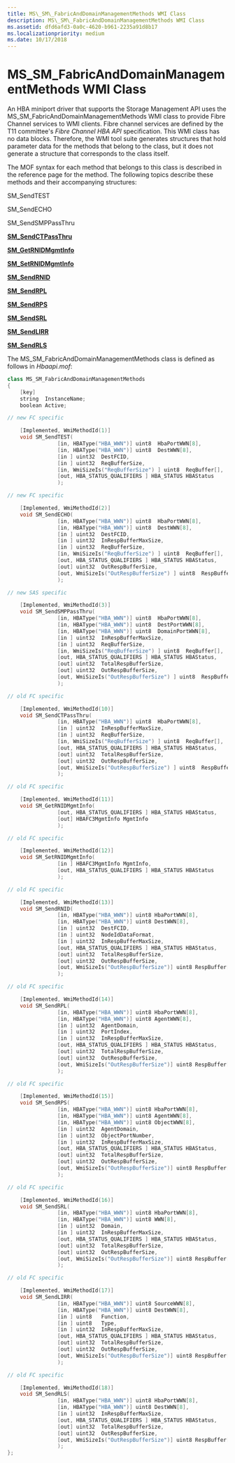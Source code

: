 ```yaml
---
title: MS\_SM\_FabricAndDomainManagementMethods WMI Class
description: MS\_SM\_FabricAndDomainManagementMethods WMI Class
ms.assetid: dfd6afd3-0a0c-4620-b961-2235a91d8b17
ms.localizationpriority: medium
ms.date: 10/17/2018
---
```


# MS\_SM\_FabricAndDomainManagementMethods WMI Class


An HBA miniport driver that supports the Storage Management API uses the MS\_SM\_FabricAndDomainManagementMethods WMI class to provide Fibre Channel services to WMI clients. Fibre channel services are defined by the T11 committee's *Fibre Channel HBA API* specification. This WMI class has no data blocks. Therefore, the WMI tool suite generates structures that hold parameter data for the methods that belong to the class, but it does not generate a structure that corresponds to the class itself.

The MOF syntax for each method that belongs to this class is described in the reference page for the method. The following topics describe these methods and their accompanying structures:

SM\_SendTEST

SM\_SendECHO

SM\_SendSMPPassThru

[**SM\_SendCTPassThru**](sm-sendctpassthru.md)

[**SM\_GetRNIDMgmtInfo**](sm-getrnidmgmtinfo.md)

[**SM\_SetRNIDMgmtInfo**](sm-setrnidmgmtinfo.md)

[**SM\_SendRNID**](sm-sendrnid.md)

[**SM\_SendRPL**](sm-sendrpl.md)

[**SM\_SendRPS**](sm-sendrps.md)

[**SM\_SendSRL**](sm-sendsrl.md)

[**SM\_SendLIRR**](sm-sendlirr.md)

[**SM\_SendRLS**](sm-sendrls.md)

The MS\_SM\_FabricAndDomainManagementMethods class is defined as follows in *Hbaapi.mof*:

```cpp
class MS_SM_FabricAndDomainManagementMethods
{
    [key]
    string  InstanceName;
    boolean Active;

// new FC specific

    [Implemented, WmiMethodId(1)]
    void SM_SendTEST(
                [in, HBAType("HBA_WWN")] uint8  HbaPortWWN[8],
                [in, HBAType("HBA_WWN")] uint8  DestWWN[8],
                [in ] uint32  DestFCID,
                [in ] uint32  ReqBufferSize,
                [in, WmiSizeIs("ReqBufferSize") ] uint8  ReqBuffer[],
                [out, HBA_STATUS_QUALIFIERS ] HBA_STATUS HBAStatus
                );

// new FC specific

    [Implemented, WmiMethodId(2)]
    void SM_SendECHO(
                [in, HBAType("HBA_WWN")] uint8  HbaPortWWN[8],
                [in, HBAType("HBA_WWN")] uint8  DestWWN[8],
                [in ] uint32  DestFCID,
                [in ] uint32  InRespBufferMaxSize,
                [in ] uint32  ReqBufferSize,
                [in, WmiSizeIs("ReqBufferSize") ] uint8  ReqBuffer[],
                [out, HBA_STATUS_QUALIFIERS ] HBA_STATUS HBAStatus,
                [out] uint32  OutRespBufferSize,
                [out, WmiSizeIs("OutRespBufferSize") ] uint8  RespBuffer[]
                );

// new SAS specific

    [Implemented, WmiMethodId(3)]
    void SM_SendSMPPassThru(
                [in, HBAType("HBA_WWN")] uint8  HbaPortWWN[8],
                [in, HBAType("HBA_WWN")] uint8  DestPortWWN[8],
                [in, HBAType("HBA_WWN")] uint8  DomainPortWWN[8],
                [in ] uint32  InRespBufferMaxSize,
                [in ] uint32  ReqBufferSize,
                [in, WmiSizeIs("ReqBufferSize") ] uint8  ReqBuffer[],
                [out, HBA_STATUS_QUALIFIERS ] HBA_STATUS HBAStatus,
                [out] uint32  TotalRespBufferSize,
                [out] uint32  OutRespBufferSize,
                [out, WmiSizeIs("OutRespBufferSize") ] uint8  RespBuffer[]
                );

// old FC specific

    [Implemented, WmiMethodId(10)]
    void SM_SendCTPassThru(
                [in, HBAType("HBA_WWN")] uint8  HbaPortWWN[8],
                [in ] uint32  InRespBufferMaxSize,
                [in ] uint32  ReqBufferSize,
                [in, WmiSizeIs("ReqBufferSize") ] uint8  ReqBuffer[],
                [out, HBA_STATUS_QUALIFIERS ] HBA_STATUS HBAStatus,
                [out] uint32  TotalRespBufferSize,
                [out] uint32  OutRespBufferSize,
                [out, WmiSizeIs("OutRespBufferSize") ] uint8  RespBuffer[]
                );

// old FC specific

    [Implemented, WmiMethodId(11)]
    void SM_GetRNIDMgmtInfo(
                [out, HBA_STATUS_QUALIFIERS ] HBA_STATUS HBAStatus,
                [out] HBAFC3MgmtInfo MgmtInfo
                );

// old FC specific

    [Implemented, WmiMethodId(12)]
    void SM_SetRNIDMgmtInfo(
                [in ] HBAFC3MgmtInfo MgmtInfo,
                [out, HBA_STATUS_QUALIFIERS ] HBA_STATUS HBAStatus
                );

// old FC specific

    [Implemented, WmiMethodId(13)]
    void SM_SendRNID(
                [in, HBAType("HBA_WWN")] uint8 HbaPortWWN[8],
                [in, HBAType("HBA_WWN")] uint8 DestWWN[8],
                [in ] uint32  DestFCID,
                [in ] uint32  NodeIdDataFormat,
                [in ] uint32  InRespBufferMaxSize,
                [out, HBA_STATUS_QUALIFIERS ] HBA_STATUS HBAStatus,
                [out] uint32  TotalRespBufferSize,
                [out] uint32  OutRespBufferSize,
                [out, WmiSizeIs("OutRespBufferSize")] uint8 RespBuffer[]
                );

// old FC specific

    [Implemented, WmiMethodId(14)]
    void SM_SendRPL(
                [in, HBAType("HBA_WWN")] uint8 HbaPortWWN[8],
                [in, HBAType("HBA_WWN")] uint8 AgentWWN[8],
                [in ] uint32  AgentDomain,
                [in ] uint32  PortIndex,
                [in ] uint32  InRespBufferMaxSize,
                [out, HBA_STATUS_QUALIFIERS ] HBA_STATUS HBAStatus,
                [out] uint32  TotalRespBufferSize,
                [out] uint32  OutRespBufferSize,
                [out, WmiSizeIs("OutRespBufferSize")] uint8 RespBuffer[]
                );

// old FC specific

    [Implemented, WmiMethodId(15)]
    void SM_SendRPS(
                [in, HBAType("HBA_WWN")] uint8 HbaPortWWN[8],
                [in, HBAType("HBA_WWN")] uint8 AgentWWN[8],
                [in, HBAType("HBA_WWN")] uint8 ObjectWWN[8],
                [in ] uint32  AgentDomain,
                [in ] uint32  ObjectPortNumber,
                [in ] uint32  InRespBufferMaxSize,
                [out, HBA_STATUS_QUALIFIERS ] HBA_STATUS HBAStatus,
                [out] uint32  TotalRespBufferSize,
                [out] uint32  OutRespBufferSize,
                [out, WmiSizeIs("OutRespBufferSize")] uint8 RespBuffer[]
                );

// old FC specific

    [Implemented, WmiMethodId(16)]
    void SM_SendSRL(
                [in, HBAType("HBA_WWN")] uint8 HbaPortWWN[8],
                [in, HBAType("HBA_WWN")] uint8 WWN[8],
                [in ] uint32  Domain,
                [in ] uint32  InRespBufferMaxSize,
                [out, HBA_STATUS_QUALIFIERS ] HBA_STATUS HBAStatus,
                [out] uint32  TotalRespBufferSize,
                [out] uint32  OutRespBufferSize,
                [out, WmiSizeIs("OutRespBufferSize")] uint8 RespBuffer[]
                );

// old FC specific

    [Implemented, WmiMethodId(17)]
    void SM_SendLIRR(
                [in, HBAType("HBA_WWN")] uint8 SourceWWN[8],
                [in, HBAType("HBA_WWN")] uint8 DestWWN[8],
                [in ] uint8   Function,
                [in ] uint8   Type,
                [in ] uint32  InRespBufferMaxSize,
                [out, HBA_STATUS_QUALIFIERS ] HBA_STATUS HBAStatus,
                [out] uint32  TotalRespBufferSize,
                [out] uint32  OutRespBufferSize,
                [out, WmiSizeIs("OutRespBufferSize")] uint8 RespBuffer[]
                );

// old FC specific

    [Implemented, WmiMethodId(18)]
    void SM_SendRLS(
                [in, HBAType("HBA_WWN")] uint8 HbaPortWWN[8],
                [in, HBAType("HBA_WWN")] uint8 DestWWN[8],
                [in ] uint32  InRespBufferMaxSize,
                [out, HBA_STATUS_QUALIFIERS ] HBA_STATUS HBAStatus,
                [out] uint32  TotalRespBufferSize,
                [out] uint32  OutRespBufferSize,
                [out, WmiSizeIs("OutRespBufferSize")] uint8 RespBuffer[]
                );
};
```

 

 





